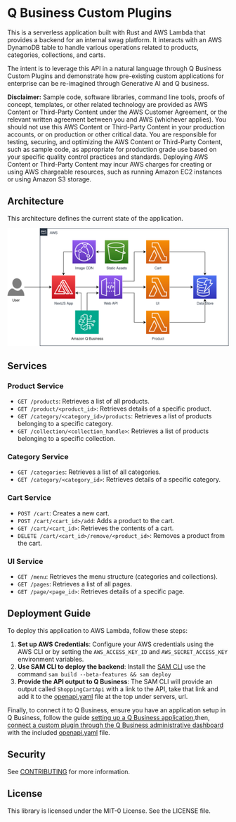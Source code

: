 # Q Business Custom Plugins

This is a serverless application built with Rust and AWS Lambda that provides a
backend for an internal swag platform. It interacts with an AWS DynamoDB table
to handle various operations related to products, categories, collections,
and carts.

The intent is to leverage this API in a natural language through Q Business Custom
Plugins and demonstrate how pre-existing custom applications for enterprise
can be re-imagined through Generative AI and Q business.

**Disclaimer:** Sample code, software libraries, command line tools, proofs of concept, templates,
or other related technology are provided as AWS Content or Third-Party Content under the AWS Customer Agreement,
or the relevant written agreement between you and AWS (whichever applies). You should not use this AWS Content or
Third-Party Content in your production accounts, or on production or other critical data. You are responsible for testing,
securing, and optimizing the AWS Content or Third-Party Content, such as sample code, as appropriate for production grade
use based on your specific quality control practices and standards. Deploying AWS Content or Third-Party Content may incur
AWS charges for creating or using AWS chargeable resources, such as running Amazon EC2 instances or using Amazon S3 storage.

## Architecture

This architecture defines the current state of the application.

![sls-shopping-cart.svg](./docs/images/sls-shopping-cart.svg)

## Services

### Product Service

- `GET /products`: Retrieves a list of all products.
- `GET /product/<product_id>`: Retrieves details of a specific product.
- `GET /category/<category_id>/products`: Retrieves a list of products belonging to a specific category.
- `GET /collection/<collection_handle>`: Retrieves a list of products belonging to a specific collection.

### Category Service

- `GET /categories`: Retrieves a list of all categories.
- `GET /category/<category_id>`: Retrieves details of a specific category.

### Cart Service

- `POST /cart`: Creates a new cart.
- `POST /cart/<cart_id>/add`: Adds a product to the cart.
- `GET /cart/<cart_id>`: Retrieves the contents of a cart.
- `DELETE /cart/<cart_id>/remove/<product_id>`: Removes a product from the cart.

### UI Service

- `GET /menu`: Retrieves the menu structure (categories and collections).
- `GET /pages`: Retrieves a list of all pages.
- `GET /page/<page_id>`: Retrieves details of a specific page.

## Deployment Guide

To deploy this application to AWS Lambda, follow these steps:

1. **Set up AWS Credentials**: Configure your AWS credentials using the AWS CLI or by setting the `AWS_ACCESS_KEY_ID` and `AWS_SECRET_ACCESS_KEY` environment variables.
3. **Use SAM CLI to deploy the backend**: Install the [SAM CLI](https://docs.aws.amazon.com/serverless-application-model/latest/developerguide/install-sam-cli.html) use the command `sam build --beta-features && sam deploy`
4. **Provide the API output to Q Business**: The SAM CLI will provide an output called `ShoppingCartApi` with a link to the API, take that link and add it to the [openapi.yaml](./openapi.yaml) file at the top under servers, url.

Finally, to connect it to Q Business, ensure you have an application setup in Q Business,
follow the guide [setting up a Q Business application](https://docs.aws.amazon.com/amazonq/latest/qbusiness-ug/create-app.html),then,
[connect a custom plugin through the Q Business administrative dashboard](https://docs.aws.amazon.com/amazonq/latest/qbusiness-ug/custom-plugin.html)
with the included [openapi.yaml](./openapi.yaml) file.

## Security

See [CONTRIBUTING](CONTRIBUTING.md#security-issue-notifications) for more information.

## License

This library is licensed under the MIT-0 License. See the LICENSE file.
